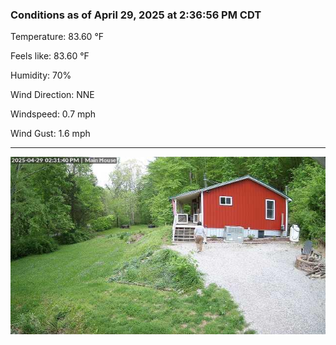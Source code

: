 ### Conditions as of April 29, 2025 at 2:36:56 PM CDT 

Temperature: 83.60 &deg;F

Feels like: 83.60 &deg;F

Humidity: 70%

Wind Direction: NNE

Windspeed: 0.7 mph

Wind Gust: 1.6 mph

---

<img src="./images/latest.jpeg"/>

